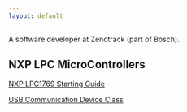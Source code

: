 ```yaml
---
layout: default
---
```


A software developer at Zenotrack (part of Bosch).


## NXP LPC MicroControllers

[NXP LPC1769 Starting Guide](./nxp_lpc1769_starting_guide.md)

[USB Communication Device Class](./usb_cdc.md)
